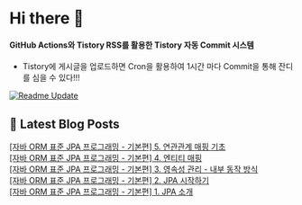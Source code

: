 
# Hi there 👋

#### GitHub Actions와 Tistory RSS를 활용한 Tistory 자동 Commit 시스템

- Tistory에 게시글을 업로드하면 Cron을 활용하여 1시간 마다 Commit을 통해 잔디를 심을 수 있다!!!

[![Readme Update](https://github.com/ParkSeYun98/Tistory/actions/workflows/main.yml/badge.svg)](https://github.com/ParkSeYun98/Tistory/actions/workflows/main.yml) <br>

## 📕 Latest Blog Posts

<a href=https://developisntcool.tistory.com/entry/%EC%9E%90%EB%B0%94-ORM-%ED%91%9C%EC%A4%80-JPA-%ED%94%84%EB%A1%9C%EA%B7%B8%EB%9E%98%EB%B0%8D-%EA%B8%B0%EB%B3%B8%ED%8E%B8-5-%EC%97%B0%EA%B4%80%EA%B4%80%EA%B3%84-%EB%A7%A4%ED%95%91-%EA%B8%B0%EC%B4%88>[자바 ORM 표준 JPA 프로그래밍 - 기본편] 5. 연관관계 매핑 기초</a></br><a href=https://developisntcool.tistory.com/entry/%EC%9E%90%EB%B0%94-ORM-%ED%91%9C%EC%A4%80-JPA-%ED%94%84%EB%A1%9C%EA%B7%B8%EB%9E%98%EB%B0%8D-%EA%B8%B0%EB%B3%B8%ED%8E%B8-4-%EC%97%94%ED%8B%B0%ED%8B%B0-%EB%A7%A4%ED%95%91>[자바 ORM 표준 JPA 프로그래밍 - 기본편] 4. 엔티티 매핑</a></br><a href=https://developisntcool.tistory.com/entry/%EC%9E%90%EB%B0%94-ORM-%ED%91%9C%EC%A4%80-JPA-%ED%94%84%EB%A1%9C%EA%B7%B8%EB%9E%98%EB%B0%8D-%EA%B8%B0%EB%B3%B8%ED%8E%B8-3-%EC%98%81%EC%86%8D%EC%84%B1-%EA%B4%80%EB%A6%AC-%EB%82%B4%EB%B6%80-%EB%8F%99%EC%9E%91-%EB%B0%A9%EC%8B%9D>[자바 ORM 표준 JPA 프로그래밍 - 기본편] 3. 영속성 관리 - 내부 동작 방식</a></br><a href=https://developisntcool.tistory.com/entry/%EC%9E%90%EB%B0%94-ORM-%ED%91%9C%EC%A4%80-JPA-%ED%94%84%EB%A1%9C%EA%B7%B8%EB%9E%98%EB%B0%8D-%EA%B8%B0%EB%B3%B8%ED%8E%B8-2-JPA-%EC%8B%9C%EC%9E%91%ED%95%98%EA%B8%B0>[자바 ORM 표준 JPA 프로그래밍 - 기본편] 2. JPA 시작하기</a></br><a href=https://developisntcool.tistory.com/entry/%EC%9E%90%EB%B0%94-ORM-%ED%91%9C%EC%A4%80-JPA-%ED%94%84%EB%A1%9C%EA%B7%B8%EB%9E%98%EB%B0%8D-%EA%B8%B0%EB%B3%B8%ED%8E%B8-1-JPA-%EC%86%8C%EA%B0%9C>[자바 ORM 표준 JPA 프로그래밍 - 기본편] 1. JPA 소개</a></br>